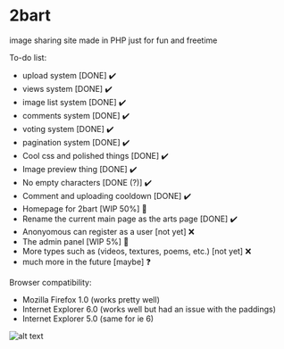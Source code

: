 # 2bart
image sharing site made in PHP just for fun and freetime

To-do list:
- upload system [DONE] ✔️
- views system [DONE] ✔️
- image list system [DONE] ✔️
- comments system [DONE] ✔️
- voting system [DONE] ✔️ 
- pagination system [DONE] ✔️ 
- Cool css and polished things [DONE] ✔️
- Image preview thing [DONE] ✔️
- No empty characters [DONE (?)] ✔️
- Comment and uploading cooldown [DONE] ✔️
- Homepage for 2bart [WIP 50%] 🚧
- Rename the current main page as the arts page [DONE] ✔️
- Anonyomous can register as a user [not yet] ❌
- The admin panel [WIP 5%] 🚧
- More types such as (videos, textures, poems, etc.) [not yet] ❌
- much more in the future [maybe] ❓

Browser compatibility:
- Mozilla Firefox 1.0 (works pretty well)
- Internet Explorer 6.0 (works well but had an issue with the paddings)
- Internet Explorer 5.0 (same for ie 6)

![alt text](https://cdn.discordapp.com/attachments/862154953295396884/897383852190892032/wtf.png)
